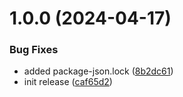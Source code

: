 # 1.0.0 (2024-04-17)


### Bug Fixes

* added package-json.lock ([8b2dc61](https://github.com/type-cms/react-sdk/commit/8b2dc61225a10ab887955f9d749c5e3d930ae28d))
* init release ([caf65d2](https://github.com/type-cms/react-sdk/commit/caf65d2ae2796046b7f8c7c45ff5bc45768855c5))
